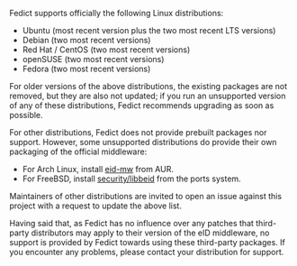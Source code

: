 Fedict supports officially the following Linux distributions:

- Ubuntu (most recent version plus the two most recent LTS versions)
- Debian (two most recent versions)
- Red Hat / CentOS (two most recent versions)
- openSUSE (two most recent versions)
- Fedora (two most recent versions)

For older versions of the above distributions, the existing packages are
not removed, but they are also not updated; if you run an unsupported
version of any of these distributions, Fedict recommends upgrading as
soon as possible.

For other distributions, Fedict does not provide prebuilt packages nor
support. However, some unsupported distributions do provide their own
packaging of the official middleware:

- For Arch Linux, install
  [eid-mw](https://aur.archlinux.org/packages/eid-mw/) from AUR.
- For FreeBSD, install
  [security/libbeid](https://svnweb.freebsd.org/ports/head/security/libbeid/)
  from the ports system.

Maintainers of other distributions are invited to open an issue against
this project with a request to update the above list.

Having said that, as Fedict has no influence over any patches that
third-party distributors may apply to their version of the eID
middleware, no support is provided by Fedict towards using these
third-party packages. If you encounter any problems, please contact your
distribution for support.
